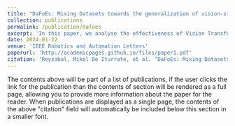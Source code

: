```yaml
---
title: "DaFoEs: Mixing Datasets towards the generalization of vision-state deep-learning Force Estimation in Minimally Invasive Robotic Surgery"
collection: publications
permalink: /publication/dafoes
excerpt: 'In this paper, we analyse the effectiveness of Vision Transformers and temporal sampling on the estimation of forces in Minimally Invasive Robotic Surgery.'
date: 2024-01-22
venue: 'IEEE Robotics and Automation Letters'
paperurl: 'http://academicpages.github.io/files/paper1.pdf'
citation: 'Reyzabal, Mikel De Iturrate, et al. "DaFoEs: Mixing Datasets towards the generalization of vision-state deep-learning Force Estimation in Minimally Invasive Robotic Surgery." IEEE Robotics and Automation Letters (2024).'
---
```


The contents above will be part of a list of publications, if the user clicks the link for the publication than the contents of section will be rendered as a full page, allowing you to provide more information about the paper for the reader. When publications are displayed as a single page, the contents of the above "citation" field will automatically be included below this section in a smaller font.

